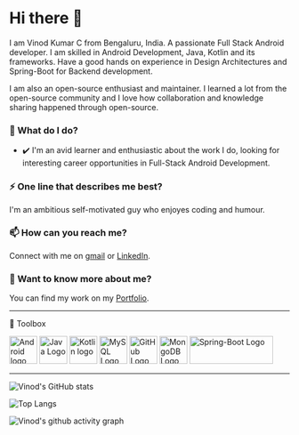 # Hi there 👋
I am Vinod Kumar C from Bengaluru, India. A passionate Full Stack Android developer.
I am skilled in Android Development, Java, Kotlin and its frameworks. 
Have a good hands on experience in Design Architectures and Spring-Boot for Backend development.

I am also an open-source enthusiast and maintainer. I learned a lot from the open-source community and I love how collaboration and knowledge sharing happened through open-source.

### 🌱 What do I do?
- ✔️ I'm an avid learner and enthusiastic about the work I do, looking for interesting career opportunities in Full-Stack Android Development. 

### ⚡ One line that describes me best? 
I'm an ambitious self-motivated guy who enjoyes coding and humour.

### 📫 How can you reach me?
Connect with me on [gmail](mailTo:vinod568312@gmail.com) or [LinkedIn](https://www.linkedin.com/in/vinod-kumar-c-29b30b150/).

### 💬 Want to know more about me?
You can find my work on my [Portfolio](https://vinu5683.github.io/vinodkumar/).
</ul>


---
🧰 Toolbox
 
<img src="https://cdn.worldvectorlogo.com/logos/android-logomark.svg" alt="Android logo" width="50" height="50"/>            <img src="https://cdn.worldvectorlogo.com/logos/java-4.svg" alt="Java Logo" width="50" height="50"/>       <img src="https://cdn.worldvectorlogo.com/logos/kotlin-2.svg" alt="Kotlin logo" width="50" height="50"/>        <img src="https://www.logo.wine/a/logo/MySQL/MySQL-Logo.wine.svg" alt="MySQL Logo" width="50" height="50"/>       <img src="https://cdn.worldvectorlogo.com/logos/git-icon.svg" alt="GitHub Logo" width="50" height="50"/>   <img src="https://cdn.iconscout.com/icon/free/png-512/mongodb-5-1175140.png" alt="MongoDB Logo" width="50" height="50"/>  <img src="https://bgasparotto.com/wp-content/uploads/2017/12/spring-boot-logo.png" alt="Spring-Boot Logo" width="150" height="50"/>    

---



![Vinod's GitHub stats](https://github-readme-stats.vercel.app/api?username=vinu5683&show_icons=true&theme=radical)

![Top Langs](https://github-readme-stats.vercel.app/api/top-langs/?username=vinu5683&layout=compact&theme=radical)


![Vinod's github activity graph](https://activity-graph.herokuapp.com/graph?username=vinu5683&theme=dracula)
